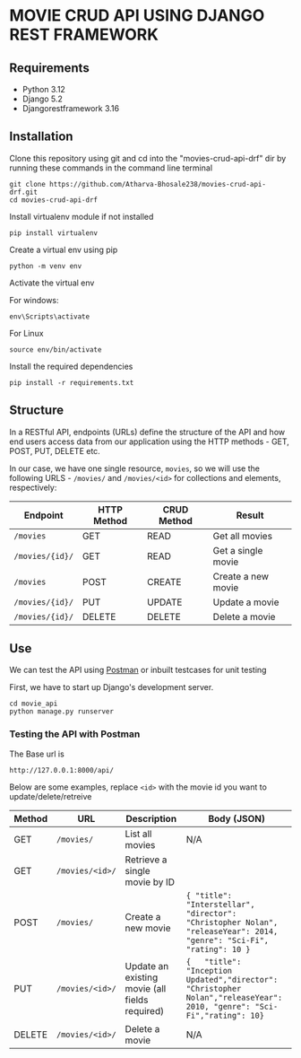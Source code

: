# MOVIE CRUD API USING DJANGO REST FRAMEWORK

## Requirements
- Python 3.12
- Django 5.2
- Djangorestframework 3.16

## Installation
Clone this repository using git and cd into the "movies-crud-api-drf" dir by running these commands in the command line terminal
```
git clone https://github.com/Atharva-Bhosale238/movies-crud-api-drf.git
cd movies-crud-api-drf
```
Install virtualenv module if not installed
```
pip install virtualenv
```

Create a virtual env using pip
```
python -m venv env
```
Activate the virtual env

For windows:
```
env\Scripts\activate
```
For Linux
```
source env/bin/activate
```
Install the required dependencies
```
pip install -r requirements.txt
```



## Structure
In a RESTful API, endpoints (URLs) define the structure of the API and how end users access data from our application using the HTTP methods - GET, POST, PUT, DELETE etc. 

In our case, we have one single resource, `movies`, so we will use the following URLS - `/movies/` and `/movies/<id>` for collections and elements, respectively:

Endpoint |HTTP Method | CRUD Method | Result
-- | -- |-- |--
`/movies` | GET | READ | Get all movies
`/movies/{id}/` | GET | READ | Get a single movie 
`/movies`| POST | CREATE | Create a new movie
`/movies/{id}/` | PUT | UPDATE | Update a movie
`/movies/{id}/` | DELETE | DELETE | Delete a movie

## Use
We can test the API using [Postman](https://www.postman.com/) or inbuilt testcases for unit testing

First, we have to start up Django's development server.
```
cd movie_api
python manage.py runserver
```

### Testing the API with Postman

The Base url is 
```
http://127.0.0.1:8000/api/
```
Below are some examples, replace `<id>` with the movie id you want to update/delete/retreive

| Method | URL             | Description                                    | Body (JSON)                                                                                                                |
| ------ | --------------- | ---------------------------------------------- | -------------------------------------------------------------------------------------------------------------------------- |
| GET    | `/movies/`      | List all movies                                | N/A                                                                                                                        |
| GET    | `/movies/<id>/` | Retrieve a single movie by ID                  |                                                                                                                     |
| POST   | `/movies/`      | Create a new movie                             | `{ "title": "Interstellar", "director": "Christopher Nolan", "releaseYear": 2014, "genre": "Sci-Fi", "rating": 10 } ` |
| PUT    | `/movies/<id>/` | Update an existing movie (all fields required) | `{   "title": "Inception Updated","director": "Christopher Nolan","releaseYear": 2010, "genre": "Sci-Fi","rating": 10}`     |
| DELETE | `/movies/<id>/` | Delete a movie                                 | N/A                                                                                                                        |


